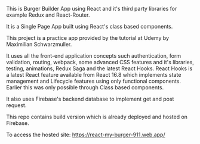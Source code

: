 This is Burger Builder App using React and it's third party libraries for example Redux and React-Router.

It is a Single Page App built using React's class based components.

This project is a practice app provided by the tutorial at Udemy by Maximilian Schwarzmuller.

It uses all the front-end application concepts such authentication, form validation, routing, webpack, some advanced CSS features and it's libraries, testing, 
animations, Redux Saga and the latest React Hooks.
React Hooks is a latest React feature available from React 16.8 which implements state management and Lifecycle features using only functional components.
Earlier this was only possible through Class based components.

It also uses Firebase's backend database to implement get and post request.

This repo contains build version which is already deployed and hosted on Firebase.

To access the hosted site: https://react-my-burger-911.web.app/